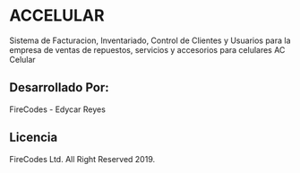 # ACCELULAR

Sistema de Facturacion, Inventariado, Control de Clientes y Usuarios para la empresa de ventas de repuestos, servicios y accesorios para celulares AC Celular

## Desarrollado Por:

FireCodes - Edycar Reyes

## Licencia

FireCodes Ltd. All Right Reserved 2019.
